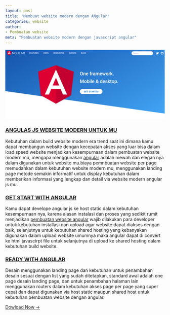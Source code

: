 ```yaml
---
layout: post
title: "Membuat website modern dengan ANgular"
categories: website
author:
- Pembuatan website
meta: "Pembuatan website modern dengan javascript angular"
---
```

![desain template blogspot blogger](/assets/img/pembuatanwebsiteangular.png)

### **[ANGULAS JS WEBSITE MODERN UNTUK MU](/website/2020/03/11/angular.html)**

Kebutuhan dalam build website modern era trend saat ini dimana kamu dapat membangun website dengan kecepatan akses yang luar bisa dalam load speed website menjadikan kesempurnaan dalam pembuatan website modern mu, mengapa menggunakan [angular](https://angular.io/) adalah mewah dan elegan nya dalam digunakan untuk website mu.biaya pemnbuatan website per page memudahkan dalam kebutuhan website modern mu, menggunakan landing page metode semakin informatif untuk display kebutuhan dalam memberikan informasi yang lengkap dan detail via website modern angular js mu.


### **[GET START WITH ANGULAR](/website/2020/03/11/angular.html)**

Kamu dapat develope angular js ke host static dalam kebutuhan kesempurnaan nya, karena alasan instalasi dan proses yang sedikit rumit menjadikan [pembuatan website angular](/website/2020/03/11/angular.html) wajib dilakukan para developer untuk kebutuhan installasi dan upload agar website dapat diakses dengan baik, selanjutnya untuk kebutuhan shared hosting yang kebanyakan digunakan dalam upload website umumnya maka angular dapat di convert ke html javascirpt file untuk selanjutnya di upload ke shared hosting dalam kebutuhan build website.



### **[READY WITH ANGULAR](/website/2020/03/11/angular.html)**

Desain menggunakan landing page dan kebutuhan untuk penambahan desain sesuai dengan list yang sudah ditetapkan, standard awal adalah one page desain landing page, dan untuk penambahan halaman lain menggunakan routers dalam kebutuhan akses page per page yang super cepat dan dapat digunakan via host static maupun shared host untuk kebutuhan pembuatan website dengan angular.


[Dowload Now →](https://mesinkasir.github.io/e-catalog/Creative%20Website%20ART.pdf)
